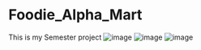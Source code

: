# Foodie_Alpha_Mart
This is my Semester project
![image](https://user-images.githubusercontent.com/114800813/205348249-67f6d96f-c0f0-43c7-8aa9-bcddcd8c8ced.png)
![image](https://user-images.githubusercontent.com/114800813/205348306-79f63a8b-124f-4608-b999-a1655991f85a.png)
![image](https://user-images.githubusercontent.com/114800813/205348528-3a0f6803-aa13-4ef3-b5f6-5b3eeb8e3972.png)


